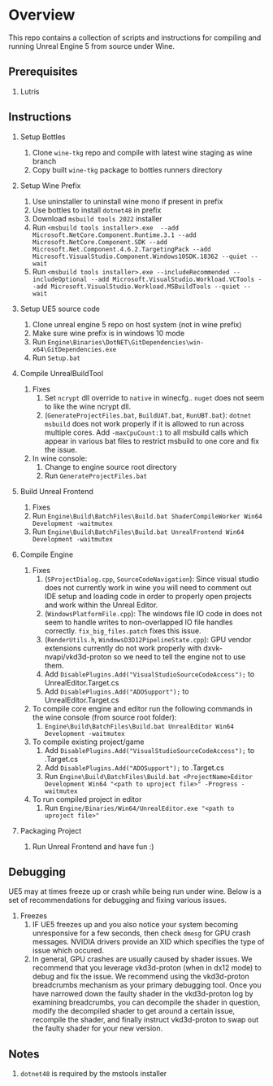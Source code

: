 # Overview
This repo contains a collection of scripts and instructions for compiling and running Unreal Engine 5 from source under Wine.

## Prerequisites

1. Lutris

## Instructions

1. Setup Bottles
   1. Clone ```wine-tkg``` repo and compile with latest wine staging as wine branch
   2. Copy built ```wine-tkg``` package to bottles runners directory
2. Setup Wine Prefix
   1. Use uninstaller to uninstall wine mono if present in prefix
   2. Use bottles to install ```dotnet48``` in prefix
   3. Download ```msbuild tools 2022``` installer
   4. Run ```<msbuild tools installer>.exe 
       --add Microsoft.NetCore.Component.Runtime.3.1
       --add Microsoft.NetCore.Component.SDK
       --add Microsoft.Net.Component.4.6.2.TargetingPack
       --add Microsoft.VisualStudio.Component.Windows10SDK.18362 --quiet --wait```
   5. Run ```<msbuild tools installer>.exe --includeRecommended --includeOptional --add Microsoft.VisualStudio.Workload.VCTools --add Microsoft.VisualStudio.Workload.MSBuildTools --quiet --wait```

3. Setup UE5 source code
    1. Clone unreal engine 5 repo on host system (not in wine prefix)
    3. Make sure wine prefix is in windows 10 mode
    4. Run ```Engine\Binaries\DotNET\GitDependencies\win-x64\GitDependencies.exe```
    5. Run ```Setup.bat```
4. Compile UnrealBuildTool
    1. Fixes
       1. Set ```ncrypt``` dll override to ```native``` in winecfg.. ```nuget``` does not seem to like the wine ncrypt dll.
       2. (```GenerateProjectFiles.bat```, ```BuildUAT.bat```, ```RunUBT.bat```): ```dotnet msbuild``` does not work properly if it is allowed to run across multiple cores. Add ```-maxCpuCount:1``` to all msbuild calls which appear in various bat files to restrict msbuild to one core and fix the issue.
    2. In wine console: 
       1. Change to engine source root directory
       2. Run ```GenerateProjectFiles.bat```
5. Build Unreal Frontend
   1. Fixes
   2. Run ```Engine\Build\BatchFiles\Build.bat ShaderCompileWorker Win64 Development -waitmutex```
   3. Run ```Engine\Build\BatchFiles\Build.bat UnrealFrontend Win64 Development -waitmutex```
7. Compile Engine
   1. Fixes
       1. (```SProjectDialog.cpp```, ```SourceCodeNavigation```): Since visual studio does not currently work in wine you will need to comment out IDE setup and loading code in order to properly open projects and work within the Unreal Editor.
       2. (```WindowsPlatformFile.cpp```): The windows file IO code in  does not seem to handle writes to non-overlapped IO file handles correctly. ```fix_big_files.patch``` fixes this issue.
       3. (```RenderUtils.h```, ```WindowsD3D12PipelineState.cpp```): GPU vendor extensions currently do not work properly with dxvk-nvapi/vkd3d-proton so we need to tell the engine not to use them.
       1. Add ```DisablePlugins.Add("VisualStudioSourceCodeAccess");``` to UnrealEditor.Target.cs
       2. Add ```DisablePlugins.Add("ADOSupport");``` to UnrealEditor.Target.cs
   4. To compile core engine and editor run the following commands in the wine console (from source root folder): 
       1. ```Engine\Build\BatchFiles\Build.bat UnrealEditor Win64 Development -waitmutex```
   5. To compile existing project/game
       1. Add ```DisablePlugins.Add("VisualStudioSourceCodeAccess");``` to <ProjectName>.Target.cs
       2. Add ```DisablePlugins.Add("ADOSupport");``` to <ProjectName>.Target.cs
       3. Run ```Engine\Build\BatchFiles\Build.bat <ProjectName>Editor Development Win64 "<path to uproject file>" -Progress -waitmutex```
   6. To run compiled project in editor
       1. Run ```Engine/Binaries/Win64/UnrealEditor.exe "<path to uproject file>"```
8. Packaging Project
   1. Run Unreal Frontend and have fun :)

## Debugging
UE5 may at times freeze up or crash while being run under wine. Below is a set of recommendations for debugging and fixing various issues.
1. Freezes
   1. IF UE5 freezes up and you also notice your system becoming unresponsive for a few seconds, then check ```dmesg``` for GPU crash messages. NVIDIA drivers provide an XID which specifies the type of issue which occured.
   2. In general, GPU crashes are usually caused by shader issues. We recommend that you leverage vkd3d-proton (when in dx12 mode) to debug and fix the issue. We recommend using the vkd3d-proton breadcrumbs mechanism as your primary debugging tool. Once you have narrowed down the faulty shader in the vkd3d-proton log by examining breadcrumbs, you can decompile the shader in question, modify the decompiled shader to get around a certain issue, recompile the shader, and finally instruct vkd3d-proton to swap out the faulty shader for your new version.
   
## Notes
1. ```dotnet48``` is required by the mstools installer



